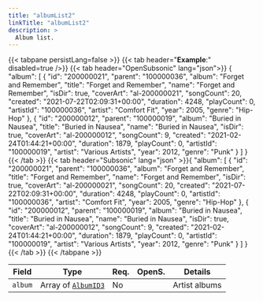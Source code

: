 ```yaml
---
title: "albumList2"
linkTitle: "albumList2"
description: >
  Album list.
---
```


{{< tabpane persistLang=false >}}
{{< tab header="**Example**:" disabled=true />}}
{{< tab header="OpenSubsonic" lang="json">}} {
  "album": [
      {
          "id": "200000021",
          "parent": "100000036",
          "album": "Forget and Remember",
          "title": "Forget and Remember",
          "name": "Forget and Remember",
          "isDir": true,
          "coverArt": "al-200000021",
          "songCount": 20,
          "created": "2021-07-22T02:09:31+00:00",
          "duration": 4248,
          "playCount": 0,
          "artistId": "100000036",
          "artist": "Comfort Fit",
          "year": 2005,
          "genre": "Hip-Hop"
      },
      {
          "id": "200000012",
          "parent": "100000019",
          "album": "Buried in Nausea",
          "title": "Buried in Nausea",
          "name": "Buried in Nausea",
          "isDir": true,
          "coverArt": "al-200000012",
          "songCount": 9,
          "created": "2021-02-24T01:44:21+00:00",
          "duration": 1879,
          "playCount": 0,
          "artistId": "100000019",
          "artist": "Various Artists",
          "year": 2012,
          "genre": "Punk"
      }
  ]
}
{{< /tab >}}
{{< tab header="Subsonic" lang="json" >}}{
  "album": [
      {
          "id": "200000021",
          "parent": "100000036",
          "album": "Forget and Remember",
          "title": "Forget and Remember",
          "name": "Forget and Remember",
          "isDir": true,
          "coverArt": "al-200000021",
          "songCount": 20,
          "created": "2021-07-22T02:09:31+00:00",
          "duration": 4248,
          "playCount": 0,
          "artistId": "100000036",
          "artist": "Comfort Fit",
          "year": 2005,
          "genre": "Hip-Hop"
      },
      {
          "id": "200000012",
          "parent": "100000019",
          "album": "Buried in Nausea",
          "title": "Buried in Nausea",
          "name": "Buried in Nausea",
          "isDir": true,
          "coverArt": "al-200000012",
          "songCount": 9,
          "created": "2021-02-24T01:44:21+00:00",
          "duration": 1879,
          "playCount": 0,
          "artistId": "100000019",
          "artist": "Various Artists",
          "year": 2012,
          "genre": "Punk"
      }
  ]
}
{{< /tab >}}
{{< /tabpane >}}

| Field |  Type | Req. | OpenS. | Details |
| --- | --- | --- | --- | --- |
| `album` | Array of [`AlbumID3`](../albumid3) | No |     | Artist albums|
